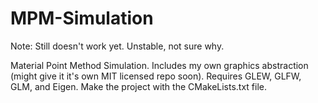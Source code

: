 # MPM-Simulation
Note: Still doesn't work yet. Unstable, not sure why.

Material Point Method Simulation. Includes my own graphics abstraction (might give it it's own MIT licensed repo soon). Requires GLEW, GLFW, GLM, and Eigen. Make the project with the CMakeLists.txt file.